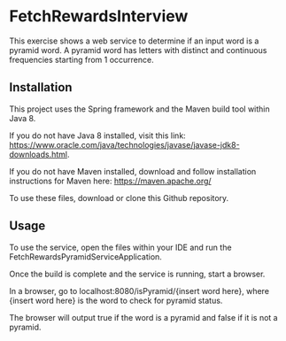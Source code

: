 # FetchRewardsInterview

This exercise shows a web service to determine if an input word is a pyramid word. A pyramid word has letters with distinct and continuous frequencies starting from 1 occurrence. 

## Installation

This project uses the Spring framework and the Maven build tool within Java 8.  

If you do not have Java 8 installed, visit this link: https://www.oracle.com/java/technologies/javase/javase-jdk8-downloads.html. 

If you do not have Maven installed, download and follow installation instructions for Maven here: https://maven.apache.org/

To use these files, download or clone this Github repository. 


## Usage

To use the service, open the files within your IDE and run the FetchRewardsPyramidServiceApplication.

Once the build is complete and the service is running, start a browser. 

In a browser, go to localhost:8080/isPyramid/{insert word here}, where {insert word here} is the word to check for pyramid status. 

The browser will output true if the word is a pyramid and false if it is not a pyramid. 










